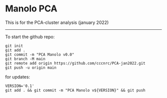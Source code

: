 # Manolo PCA

This is for the PCA-cluster analysis (january 2022)

---

To start the github repo:
```
git init
git add .
git commit -m "PCA Manolo v0.0"
git branch -M main
git remote add origin https://github.com/cccnrc/PCA-jan2022.git
git push -u origin main
```
for updates:
```
VERSION='0.1'
git add . && git commit -m "PCA Manolo v${VERSION}" && git push
```
